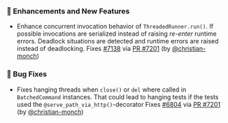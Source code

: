 ### 🚀 Enhancements and New Features

- Enhance concurrent invocation behavior of `ThreadedRunner.run()`. If possible invocations are serialized instead of raising *re-enter* runtime errors. Deadlock situations are detected and runtime errors are raised instead of deadlocking.
  Fixes [#7138](https://github.com/datalad/datalad/issues/7138) via
  [PR #7201](https://github.com/datalad/datalad/pull/7201)
  (by [@christian-monch](https://github.com/christian-monch))

### 🐛 Bug Fixes

- Fixes hanging threads when `close()` or `del` where called in `BatchedCommand` instances. That could lead to hanging tests if the tests used the `@serve_path_via_http()`-decorator
  Fixes [#6804](https://github.com/datalad/datalad/issues/6804) via
  [PR #7201](https://github.com/datalad/datalad/pull/7201)
  (by [@christian-monch](https://github.com/christian-monch))
